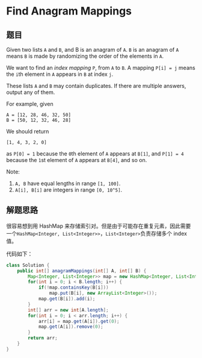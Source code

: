 # Find Anagram Mappings

## 题目

Given two lists `A` and `B`, and B is an anagram of `A`. `B` is an anagram of `A` means `B` is made by randomizing the order of the elements in `A`.

We want to find an *index mapping* `P`, from `A` to `B`. A mapping `P[i] = j` means the `i`th element in `A` appears in `B` at index `j`.

These lists `A` and `B` may contain duplicates. If there are multiple answers, output any of them.

For example, given

```
A = [12, 28, 46, 32, 50]
B = [50, 12, 32, 46, 28]
```

We should return

```
[1, 4, 3, 2, 0]
```

as `P[0] = 1` because the `0`th element of `A` appears at `B[1]`, and `P[1] = 4` because the `1`st element of `A` appears at `B[4]`, and so on.

Note:

1. `A, B` have equal lengths in range `[1, 100]`.
2. `A[i], B[i]` are integers in range `[0, 10^5]`.


## 解题思路

很容易想到用 HashMap 来存储索引对。但是由于可能存在重复元素，因此需要一个`HashMap<Integer, List<Integer>>`，`List<Integer>`负责存储多个 index 值。

代码如下：

```java
class Solution {
    public int[] anagramMappings(int[] A, int[] B) {
        Map<Integer, List<Integer>> map = new HashMap<Integer, List<Integer>>();
        for(int i = 0; i < B.length; i++) {
            if(!map.containsKey(B[i]))
                map.put(B[i], new ArrayList<Integer>());
            map.get(B[i]).add(i);
        }
        int[] arr = new int[A.length];
        for(int i = 0; i < arr.length; i++) {
            arr[i] = map.get(A[i]).get(0);
            map.get(A[i]).remove(0);
        }
        return arr;
    }
}
```